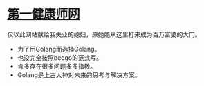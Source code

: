 [第一健康师网](https://no1jks.com)
================================

仅以此网站献给我失业的媳妇，原她能从这里打来成为百万富婆的大门。

- 为了用Golang而选择Golang。
- 也没完全按照beego的范式写。
- 肯多存在很多问题多多指教。
- Golang是上古大神对未来的思考与解决方案。
